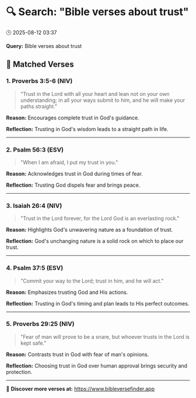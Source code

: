 # 🔍 Search: "Bible verses about trust"
🕒 2025-08-12 03:37

**Query:** Bible verses about trust

## 📖 Matched Verses

### 1. Proverbs 3:5-6 (NIV)
> "Trust in the Lord with all your heart and lean not on your own understanding; in all your ways submit to him, and he will make your paths straight."

**Reason:** Encourages complete trust in God's guidance.

**Reflection:** Trusting in God's wisdom leads to a straight path in life.

---

### 2. Psalm 56:3 (ESV)
> "When I am afraid, I put my trust in you."

**Reason:** Acknowledges trust in God during times of fear.

**Reflection:** Trusting God dispels fear and brings peace.

---

### 3. Isaiah 26:4 (NIV)
> "Trust in the Lord forever, for the Lord God is an everlasting rock."

**Reason:** Highlights God's unwavering nature as a foundation of trust.

**Reflection:** God's unchanging nature is a solid rock on which to place our trust.

---

### 4. Psalm 37:5 (ESV)
> "Commit your way to the Lord; trust in him, and he will act."

**Reason:** Emphasizes trusting God and His actions.

**Reflection:** Trusting in God's timing and plan leads to His perfect outcomes.

---

### 5. Proverbs 29:25 (NIV)
> "Fear of man will prove to be a snare, but whoever trusts in the Lord is kept safe."

**Reason:** Contrasts trust in God with fear of man's opinions.

**Reflection:** Choosing trust in God over human approval brings security and protection.

---

🔗 **Discover more verses at:** https://www.bibleversefinder.app
